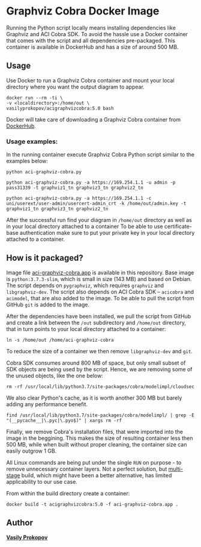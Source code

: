 # Graphviz Cobra Docker Image

Running the Python script locally means installing dependencies like Graphviz and ACI Cobra SDK. To avoid the hassle use a Docker container that comes with the script and all dependencies pre-packaged. This container is available in DockerHub and has a size of around 500 MB.

## Usage

Use Docker to run a Graphviz Cobra container and mount your local directory where you want the output diagram to appear.

```
docker run --rm -ti \
-v <localdirectory>:/home/out \
vasilyprokopov/acigraphvizcobra:5.0 bash
```

Docker will take care of downloading a Graphviz Cobra container from [DockerHub](https://hub.docker.com/repository/docker/vasilyprokopov/acigraphvizcobra).

### Usage examples:

In the running container execute Graphviz Cobra Python script similar to the examples below:
```
python aci-graphviz-cobra.py
```
```
python aci-graphviz-cobra.py -a https://169.254.1.1 -u admin -p pass31339 -t graphviz1_tn graphviz3_tn graphviz2_tn
```
```
python aci-graphviz-cobra.py -a https://169.254.1.1 -c uni/userext/user-admin/usercert-admin_crt -k /home/out/admin.key -t graphviz1_tn graphviz3_tn graphviz2_tn
```
After the successful run find your diagram in ```/home/out``` directory as well as in your local directory attached to a container
To be able to use certificate-base authentication make sure to put your private key in your local directory attached to a container.

## How is it packaged?
Image file [aci-graphviz-cobra.app](aci-graphviz-cobra.app) is available in this repository.
Base image is ```python:3.7.3-slim```, which is small in size (143 MB) and based on Debian.
The script depends on ```pygraphviz```, which requires ```graphviz``` and ```libgraphviz-dev```.
The script also depends on ACI Cobra SDK – ```acicobra``` and ```acimodel```, that are also added to the image.
To be able to pull the script from GitHub ```git``` is added to the image.

After the dependencies have been installed, we pull the script from GitHub and create a link between the ```/out``` subdirectory and ```/home/out``` directory, that in turn points to your local directory attached to a container:
```
ln -s /home/out /home/aci-graphviz-cobra
```
To reduce the size of a container we then remove ```libgraphviz-dev``` and ```git```.

Cobra SDK consumes around 800 MB of space, but only small subset of SDK objects are being used by the script. Hence, we are removing some of the unused objects, like the one below:
```
rm -rf /usr/local/lib/python3.7/site-packages/cobra/modelimpl/cloudsec
```
We also clear Python's cache, as it is worth another 300 MB but barely adding any performance benefit.
```
find /usr/local/lib/python3.7/site-packages/cobra/modelimpl/ | grep -E "(__pycache__|\.pyc|\.pyo$)" | xargs rm -rf
```
Finally, we remove Cobra's installation files, that were imported into the image in the beggining.
This makes the size of resulting container less then 500 MB, while when built without proper cleaning, the container size can easily outgrow 1 GB.

All Linux commands are being put under the single ```RUN``` on purpose - to remove unnecessary container layers. Not a perfect solution, but [multi-stage](https://pythonspeed.com/articles/smaller-python-docker-images/) build, which might have been a better alternative, has limited applicability to our use case.

From within the build directory create a container:
```
docker build -t acigraphvizcobra:5.0 -f aci-graphviz-cobra.app .
```

## Author

[**Vasily Prokopov**](https://github.com/vasilyprokopov)
